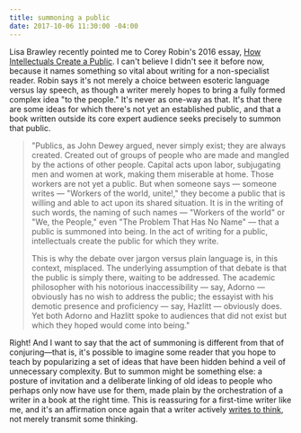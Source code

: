 ```yaml
---
title: summoning a public
date: 2017-10-06 11:30:00 -04:00
---
```


Lisa Brawley recently pointed me to Corey Robin's 2016 essay, [How Intellectuals Create a Public](http://www.chronicle.com/article/How-Intellectuals-Create-a/234984). I can't believe I didn't see it before now, because it names something so vital about writing for a non-specialist reader. Robin says it's not merely a choice between esoteric language versus lay speech, as though a writer merely hopes to bring a fully formed complex idea "to the people." It's never as one-way as that. It's that there are some ideas for which there's not yet an established public, and that a book written outside its core expert audience seeks precisely to summon that public. 

> "Publics, as John Dewey argued, never simply exist; they are always created. Created out of groups of people who are made and mangled by the actions of other people. Capital acts upon labor, subjugating men and women at work, making them miserable at home. Those workers are not yet a public. But when someone says — someone writes — "Workers of the world, unite!," they become a public that is willing and able to act upon its shared situation. It is in the writing of such words, the naming of such names — "Workers of the world" or "We, the People," even "The Problem That Has No Name" — that a public is summoned into being. In the act of writing for a public, intellectuals create the public for which they write.
> 
> This is why the debate over jargon versus plain language is, in this context, misplaced. The underlying assumption of that debate is that the public is simply there, waiting to be addressed. The academic philosopher with his notorious inaccessibility — say, Adorno — obviously has no wish to address the public; the essayist with his demotic presence and proficiency — say, Hazlitt — obviously does. Yet both Adorno and Hazlitt spoke to audiences that did not exist but which they hoped would come into being."

Right! And I want to say that the act of summoning is different from that of conjuring—that is, it's possible to imagine some reader that you hope to teach by popularizing a set of ideas that have been hidden behind a veil of unnecessary complexity. But to summon might be something else: a posture of invitation and a deliberate linking of old ideas to people who perhaps only now have use for them, made plain by the orchestration of a writer in a book at the right time. This is reassuring for a first-time writer like me, and it's an affirmation once again that a writer actively [writes to think](http://sarahendren.com/reading-notes/to-grow-and-cook-a-message/), not merely transmit some thinking.